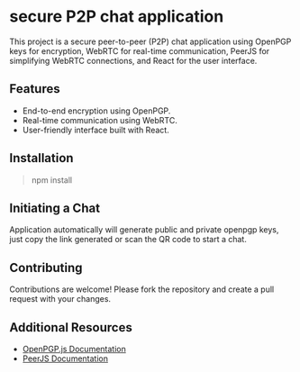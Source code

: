 # secure P2P chat application

This project is a secure peer-to-peer (P2P) chat application using OpenPGP keys for encryption, WebRTC for real-time communication, PeerJS for simplifying WebRTC connections, and React for the user interface.

## Features
- End-to-end encryption using OpenPGP.
- Real-time communication using WebRTC.
- User-friendly interface built with React.


## Installation

> npm install 

## Initiating a Chat
Application automatically will generate public and private openpgp keys, just copy the link generated or scan the QR code to start a chat.

## Contributing
Contributions are welcome! Please fork the repository and create a pull request with your changes.

## Additional Resources
- [OpenPGP.js Documentation](https://openpgpjs.org/)
- [PeerJS Documentation](https://peerjs.com/docs/#api)

